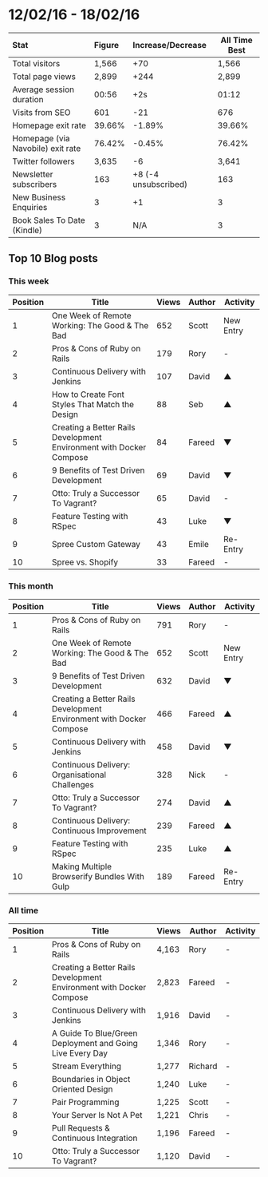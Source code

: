 # 12/02/16 - 18/02/16

| Stat | Figure | Increase/Decrease | All Time Best |
| :--- | :----- | :---------------- | ------------- |
| Total visitors | 1,566 | +70 | 1,566 |
| Total page views | 2,899 | +244 | 2,899 |
| Average session duration | 00:56| +2s | 01:12 |
| Visits from SEO | 601 | -21 | 676 |
| Homepage exit rate | 39.66% | -1.89% | 39.66% |
| Homepage (via Navobile) exit rate | 76.42% | -0.45% | 76.42% |
| Twitter followers | 3,635 | -6 | 3,641 |
| Newsletter subscribers | 163 | +8 (-4 unsubscribed) | 163 |
| New Business Enquiries | 3 | +1 | 3 |
| Book Sales To Date (Kindle) | 3 | N/A | 3 |

## Top 10 Blog posts

### This week

| Position | Title | Views | Author | Activity |
| -------- | ----- | ----- | ------ | -------- |
|1 |One Week of Remote Working: The Good & The Bad | 652 | Scott | New Entry |
|2 |Pros & Cons of Ruby on Rails | 179 | Rory | - |
|3 |Continuous Delivery with Jenkins | 107 | David | ▲ |
|4 |How to Create Font Styles That Match the Design | 88 | Seb | ▲ |
|5 |Creating a Better Rails Development Environment with Docker Compose | 84 | Fareed | ▼ |
|6 |9 Benefits of Test Driven Development | 69 | David | ▼ |
|7 |Otto: Truly a Successor To Vagrant? | 65 | David | - |
|8 |Feature Testing with RSpec | 43 | Luke | ▼ |
|9 |Spree Custom Gateway | 43 | Emile | Re-Entry |
|10 | Spree vs. Shopify | 33 | Fareed | - |

### This month

| Position | Title | Views | Author | Activity |
| -------- | ----- | ----- | ------ | -------- |
|1 |Pros & Cons of Ruby on Rails | 791 | Rory | - |
|2 |One Week of Remote Working: The Good & The Bad | 652 | Scott | New Entry |
|3 |9 Benefits of Test Driven Development | 632 | David | ▼ |
|4 |Creating a Better Rails Development Environment with Docker Compose | 466 | Fareed | ▲ |
|5 |Continuous Delivery with Jenkins | 458 | David | ▼ |
|6 |Continuous Delivery: Organisational Challenges | 328 | Nick | - |
|7 |Otto: Truly a Successor To Vagrant? | 274 | David | ▲ |
|8 |Continuous Delivery: Continuous Improvement | 239 | Fareed | ▲ |
|9 |Feature Testing with RSpec | 235 | Luke | ▲ |
|10 |Making Multiple Browserify Bundles With Gulp | 189 | Fareed | Re-Entry |

### All time

| Position | Title | Views | Author | Activity |
| -------- | ----- | ----- | ------ | -------- |
|1 |Pros & Cons of Ruby on Rails | 4,163 | Rory | - |
|2 |Creating a Better Rails Development Environment with Docker Compose | 2,823 | Fareed | -
|3 |Continuous Delivery with Jenkins | 1,916 | David | - |
|4 |A Guide To Blue/Green Deployment and Going Live Every Day | 1,346 | Rory | - |
|5 |Stream Everything | 1,277 | Richard | - |
|6 |Boundaries in Object Oriented Design | 1,240 | Luke | - |
|7 |Pair Programming | 1,225 | Scott | - |
|8 |Your Server Is Not A Pet | 1,221 | Chris | - |
|9 |Pull Requests & Continuous Integration | 1,196 | Fareed | - |
|10 |Otto: Truly a Successor To Vagrant? | 1,120 | David | - |
